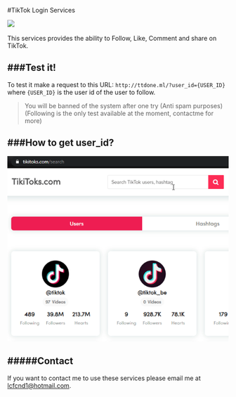 #TikTok Login Services

![](https://img.shields.io/badge/build-passing-brightgreen) 

This services provides the ability to Follow, Like, Comment and share on TikTok.

###Test it!
-------------
To test it make a request to this URL:  `http://ttdone.ml/?user_id={USER_ID}` where `{USER_ID}` is the user id of the user to follow.
>You will be banned of the system after one try (Anti spam purposes)
(Following is the only test available at the moment, contactme for more)


###How to get user_id?
-------------
![](https://raw.githubusercontent.com/LCSP/TikTokLoginServices/master/RjSQoqMEZV.gif)

#####Contact
-------------
If you want to contact me to use these services please email me at lcfcnd1@hotmail.com.

